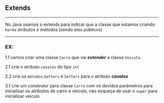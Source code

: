Extends
----

---
No Java usamos o extends para indicar que a classe que estamos criando `herda` _atributos e métodos_ (sendo eles públicos)

---

### EX:

1.1 vamos criar uma classe `Carro` que vai _**estender**_ a classe `Veiculo`.

2.1 crie o atributo `cavalos` do tipo `int`

2.2 crie os `métodos` `Getters` e `Setters` para o atributo _**cavalos**_

3.1 crie um construtor para classe `Carro` com os devidos parâmetros para inicializar os atributos de carro e veiculo, não esqueça de usar o `super` para inicializar veiculo
